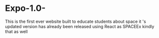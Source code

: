 # Expo-1.0-
This is the first ever website built to educate students about space it 's updated version has already been released using React as SPACEEx kindly that as well
